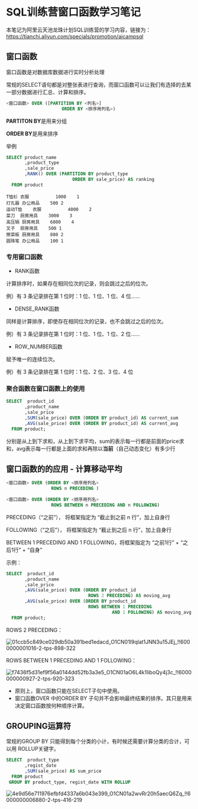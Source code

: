 # SQL训练营窗口函数学习笔记
本笔记为阿里云天池龙珠计划SQL训练营的学习内容，链接为：https://tianchi.aliyun.com/specials/promotion/aicampsql
## 窗口函数
窗口函数是对数据库数据进行实时分析处理

常规的SELECT语句都是对整张表进行查询，而窗口函数可以让我们有选择的去某一部分数据进行汇总、计算和排序。
```sql
<窗口函数> OVER ([PARTITION BY <列名>]
                     ORDER BY <排序用列名>)  
```
**PARTITON BY**是用来分组

**ORDER BY**是用来排序

举例
```sql
SELECT product_name
       ,product_type
       ,sale_price
       ,RANK() OVER (PARTITION BY product_type
                         ORDER BY sale_price) AS ranking
  FROM product  
```
```
T恤衫	衣服	        1000	1
打孔器	办公用品	500	2
运动T恤	衣服	        4000	2
菜刀	厨房用具	3000	3
高压锅	厨房用具	6800	4
叉子	厨房用具	500	1
擦菜板	厨房用具	880	2
圆珠笔	办公用品	100	1
```
### 专用窗口函数
- RANK函数

计算排序时，如果存在相同位次的记录，则会跳过之后的位次。

例）有 3 条记录排在第 1 位时：1 位、1 位、1 位、4 位……

- DENSE_RANK函数

同样是计算排序，即使存在相同位次的记录，也不会跳过之后的位次。

例）有 3 条记录排在第 1 位时：1 位、1 位、1 位、2 位……

- ROW_NUMBER函数

赋予唯一的连续位次。

例）有 3 条记录排在第 1 位时：1 位、2 位、3 位、4 位
### 聚合函数在窗口函数上的使用
```sql
SELECT  product_id
       ,product_name
       ,sale_price
       ,SUM(sale_price) OVER (ORDER BY product_id) AS current_sum
       ,AVG(sale_price) OVER (ORDER BY product_id) AS current_avg  
  FROM product;  
```
分别是从上到下求和，从上到下求平均，sum的表示每一行都是前面的price求和，avg表示每一行都是上面的求和再除以**当前**（自己动态变化）有多少行
## 窗口函数的的应用 - 计算移动平均
```sql
<窗口函数> OVER (ORDER BY <排序用列名>
                 ROWS n PRECEDING )  
                 
<窗口函数> OVER (ORDER BY <排序用列名>
                 ROWS BETWEEN n PRECEDING AND n FOLLOWING)
```
PRECEDING（“之前”）， 将框架指定为 “截止到之前 n 行”，加上自身行

FOLLOWING（“之后”）， 将框架指定为 “截止到之后 n 行”，加上自身行

BETWEEN 1 PRECEDING AND 1 FOLLOWING，将框架指定为 “之前1行” + “之后1行” + “自身”

示例：
```sql
SELECT  product_id
       ,product_name
       ,sale_price
       ,AVG(sale_price) OVER (ORDER BY product_id
                               ROWS 2 PRECEDING) AS moving_avg
       ,AVG(sale_price) OVER (ORDER BY product_id
                               ROWS BETWEEN 1 PRECEDING 
                                        AND 1 FOLLOWING) AS moving_avg  
  FROM product;
```
ROWS 2 PRECEDING：

![01ccb5c849ce029db50a391bed1edacd_O1CN01l9qlat1JNN3u15JEj_!!6000000001016-2-tps-898-322](https://user-images.githubusercontent.com/55366350/128451095-68a67382-dbfc-4a55-8412-933257281571.png)

ROWS BETWEEN 1 PRECEDING AND 1 FOLLOWING：

![f7436f5d31ef9f56a0144dd52fb3a3e5_O1CN01aO6L4k1IiboQy4j3c_!!6000000000927-2-tps-920-323](https://user-images.githubusercontent.com/55366350/128451110-5aeab58f-3de5-47b2-b516-a4cae3429fbf.png)

- 原则上，窗口函数只能在SELECT子句中使用。
- 窗口函数OVER 中的ORDER BY 子句并不会影响最终结果的排序。其只是用来决定窗口函数按何种顺序计算。
## GROUPING运算符
常规的GROUP BY 只能得到每个分类的小计，有时候还需要计算分类的合计，可以用 ROLLUP关键字。
```sql
SELECT  product_type
       ,regist_date
       ,SUM(sale_price) AS sum_price
  FROM product
 GROUP BY product_type, regist_date WITH ROLLUP  
```
![4e9d56e711976efbfd4337a6b043e399_O1CN01a2wvRr20h5aecQ6Zq_!!6000000006880-2-tps-416-219](https://user-images.githubusercontent.com/55366350/128452863-7d509173-4681-40d0-a0e6-7abf3d4a326e.png)
